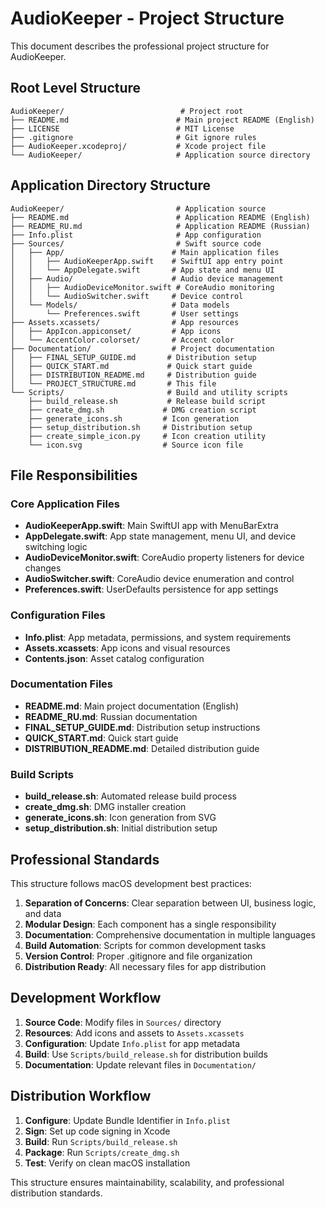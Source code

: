 # AudioKeeper - Project Structure

This document describes the professional project structure for AudioKeeper.

## Root Level Structure

```
AudioKeeper/                          # Project root
├── README.md                        # Main project README (English)
├── LICENSE                          # MIT License
├── .gitignore                       # Git ignore rules
├── AudioKeeper.xcodeproj/           # Xcode project file
└── AudioKeeper/                     # Application source directory
```

## Application Directory Structure

```
AudioKeeper/                         # Application source
├── README.md                        # Application README (English)
├── README_RU.md                     # Application README (Russian)
├── Info.plist                       # App configuration
├── Sources/                         # Swift source code
│   ├── App/                        # Main application files
│   │   ├── AudioKeeperApp.swift    # SwiftUI app entry point
│   │   └── AppDelegate.swift       # App state and menu UI
│   ├── Audio/                      # Audio device management
│   │   ├── AudioDeviceMonitor.swift # CoreAudio monitoring
│   │   └── AudioSwitcher.swift     # Device control
│   └── Models/                     # Data models
│       └── Preferences.swift       # User settings
├── Assets.xcassets/                # App resources
│   ├── AppIcon.appiconset/         # App icons
│   └── AccentColor.colorset/       # Accent color
├── Documentation/                  # Project documentation
│   ├── FINAL_SETUP_GUIDE.md       # Distribution setup
│   ├── QUICK_START.md             # Quick start guide
│   ├── DISTRIBUTION_README.md     # Distribution guide
│   └── PROJECT_STRUCTURE.md       # This file
└── Scripts/                       # Build and utility scripts
    ├── build_release.sh           # Release build script
    ├── create_dmg.sh             # DMG creation script
    ├── generate_icons.sh         # Icon generation
    ├── setup_distribution.sh     # Distribution setup
    ├── create_simple_icon.py     # Icon creation utility
    └── icon.svg                  # Source icon file
```

## File Responsibilities

### Core Application Files

- **AudioKeeperApp.swift**: Main SwiftUI app with MenuBarExtra
- **AppDelegate.swift**: App state management, menu UI, and device switching logic
- **AudioDeviceMonitor.swift**: CoreAudio property listeners for device changes
- **AudioSwitcher.swift**: CoreAudio device enumeration and control
- **Preferences.swift**: UserDefaults persistence for app settings

### Configuration Files

- **Info.plist**: App metadata, permissions, and system requirements
- **Assets.xcassets**: App icons and visual resources
- **Contents.json**: Asset catalog configuration

### Documentation Files

- **README.md**: Main project documentation (English)
- **README_RU.md**: Russian documentation
- **FINAL_SETUP_GUIDE.md**: Distribution setup instructions
- **QUICK_START.md**: Quick start guide
- **DISTRIBUTION_README.md**: Detailed distribution guide

### Build Scripts

- **build_release.sh**: Automated release build process
- **create_dmg.sh**: DMG installer creation
- **generate_icons.sh**: Icon generation from SVG
- **setup_distribution.sh**: Initial distribution setup

## Professional Standards

This structure follows macOS development best practices:

1. **Separation of Concerns**: Clear separation between UI, business logic, and data
2. **Modular Design**: Each component has a single responsibility
3. **Documentation**: Comprehensive documentation in multiple languages
4. **Build Automation**: Scripts for common development tasks
5. **Version Control**: Proper .gitignore and file organization
6. **Distribution Ready**: All necessary files for app distribution

## Development Workflow

1. **Source Code**: Modify files in `Sources/` directory
2. **Resources**: Add icons and assets to `Assets.xcassets`
3. **Configuration**: Update `Info.plist` for app metadata
4. **Build**: Use `Scripts/build_release.sh` for distribution builds
5. **Documentation**: Update relevant files in `Documentation/`

## Distribution Workflow

1. **Configure**: Update Bundle Identifier in `Info.plist`
2. **Sign**: Set up code signing in Xcode
3. **Build**: Run `Scripts/build_release.sh`
4. **Package**: Run `Scripts/create_dmg.sh`
5. **Test**: Verify on clean macOS installation

This structure ensures maintainability, scalability, and professional distribution standards.
